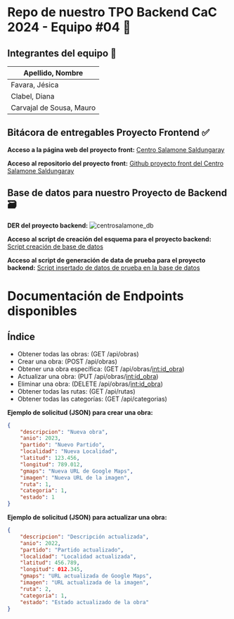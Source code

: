 # Repo de nuestro TPO Backend CaC 2024 - Equipo #04 📃

## Integrantes del equipo :construction: 

| **Apellido, Nombre** |
| -------------------- |
| Favara, Jésica |
| Clabel, Diana |
| Carvajal de Sousa, Mauro |

## Bitácora de entregables Proyecto Frontend :white_check_mark:

**Acceso a la página web del proyecto front:**
<a href="https://centrosalamone-dev.netlify.app/" target="_blank">Centro Salamone Saldungaray</a>

**Acceso al repositorio del proyecto front:**
<a href="https://github.com/maurocarvajaldesousa/tpo_cac_c24163_equipo10" target="_blank">Github proyecto front del Centro Salamone Saldungaray</a>

## Base de datos para nuestro Proyecto de Backend 🗃️

**DER del proyecto backend:**
![centrosalamone_db](https://github.com/maurocarvajaldesousa/tpo_cac_c24163_backend_equipo04/assets/1665906/ecf9d4cd-6b3f-438d-8db7-0cbd8c9f90d3)

**Acceso al script de creación del esquema para el proyecto backend:**
<a href="https://github.com/maurocarvajaldesousa/tpo_cac_c24163_backend_equipo04/blob/c231a99012c7d607b45d1f7f963bff1e888dc3ed/database_scripts/centrosalamone_db.sql" target="_blank">Script creación de base de datos</a>

**Acceso al script de generación de data de prueba para el proyecto backend:**
<a href="https://github.com/maurocarvajaldesousa/tpo_cac_c24163_backend_equipo04/blob/c231a99012c7d607b45d1f7f963bff1e888dc3ed/database_scripts/centrosalamone_db_data.sql" target="_blank">Script insertado de datos de prueba en la base de datos</a>

# Documentación de Endpoints disponibles

## Índice

- Obtener todas las obras: (GET /api/obras)
- Crear una obra: (POST /api/obras)
- Obtener una obra específica: (GET /api/obras/<int:id_obra>)
- Actualizar una obra: (PUT /api/obras/<int:id_obra>)
- Eliminar una obra: (DELETE /api/obras/<int:id_obra>)
- Obtener todas las rutas: (GET /api/rutas)
- Obtener todas las categorías: (GET /api/categorias)


**Ejemplo de solicitud (JSON) para crear una obra:**

```json
{
    "descripcion": "Nueva obra",
    "anio": 2023,
    "partido": "Nuevo Partido",
    "localidad": "Nueva Localidad",
    "latitud": 123.456,
    "longitud": 789.012,
    "gmaps": "Nueva URL de Google Maps",
    "imagen": "Nueva URL de la imagen",
    "ruta": 1,
    "categoria": 1,
    "estado": 1
}
```


**Ejemplo de solicitud (JSON) para actualizar una obra:**

```json
{
    "descripcion": "Descripción actualizada",
    "anio": 2022,
    "partido": "Partido actualizado",
    "localidad": "Localidad actualizada",
    "latitud": 456.789,
    "longitud": 012.345,
    "gmaps": "URL actualizada de Google Maps",
    "imagen": "URL actualizada de la imagen",
    "ruta": 2,
    "categoria": 1,
    "estado": "Estado actualizado de la obra"
}
```


